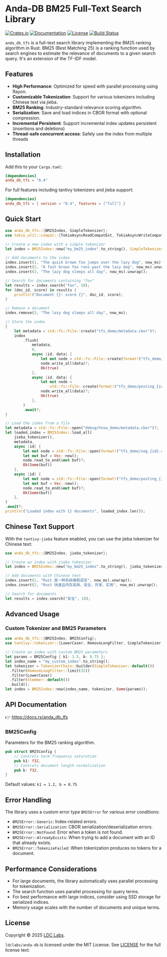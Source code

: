 # Anda-DB BM25 Full-Text Search Library

[![Crates.io](https://img.shields.io/crates/v/anda_db_tfs)](https://crates.io/crates/anda_db_tfs)
[![Documentation](https://docs.rs/anda_db_tfs/badge.svg)](https://docs.rs/anda_db_tfs)
[![License](https://img.shields.io/badge/license-MIT-blue.svg)](LICENSE)
[![Build Status](https://github.com/ldclabs/anda-db/actions/workflows/test.yml/badge.svg)](https://github.com/ldclabs/anda-db/actions)

`anda_db_tfs` is a full-text search library implementing the BM25 ranking algorithm in Rust. BM25 (Best Matching 25) is a ranking function used by search engines to estimate the relevance of documents to a given search query. It's an extension of the TF-IDF model.

## Features

- **High Performance**: Optimized for speed with parallel processing using Rayon.
- **Customizable Tokenization**: Support for various tokenizers including Chinese text via jieba.
- **BM25 Ranking**: Industry-standard relevance scoring algorithm.
- **Serialization**: Save and load indices in CBOR format with optional compression.
- **Incremental Persistent**: Support incremental index updates persistent (insertions and deletions)
- **Thread-safe concurrent access**: Safely use the index from multiple threads

## Installation

Add this to your `Cargo.toml`:

```toml
[dependencies]
anda_db_tfs = "0.4"
```

For full features including tantivy tokenizers and jieba support:

```toml
[dependencies]
anda_db_tfs = { version = "0.4", features = ["full"] }
```

## Quick Start

```rust
use anda_db_tfs::{BM25Index, SimpleTokenizer};
use tokio_util::compat::{TokioAsyncReadCompatExt, TokioAsyncWriteCompatExt};

// Create a new index with a simple tokenizer
let index = BM25Index::new("my_bm25_index".to_string(), SimpleTokenizer::default(), None);

// Add documents to the index
index.insert(1, "The quick brown fox jumps over the lazy dog", now_ms).unwrap();
index.insert(2, "A fast brown fox runs past the lazy dog", now_ms).unwrap();
index.insert(3, "The lazy dog sleeps all day", now_ms).unwrap();

// Search for documents containing "fox"
let results = index.search("fox", 10);
for (doc_id, score) in results {
    println!("Document {}: score {}", doc_id, score);
}

// Remove a document
index.remove(3, "The lazy dog sleeps all day", now_ms);

// Store the index
{
    let metadata = std::fs::File::create("tfs_demo/metadata.cbor")?;
    index
        .flush(
            metadata,
            0,
            async |id, data| {
                let mut node = std::fs::File::create(format!("tfs_demo/seg_{id}.cbor"))?;
                node.write_all(data)?;
                Ok(true)
            },
            async |id, data| {
                let mut node =
                    std::fs::File::create(format!("tfs_demo/posting_{id}.cbor"))?;
                node.write_all(data)?;
                Ok(true)
            },
        )
        .await?;
}

// Load the index from a file
let metadata = std::fs::File::open("debug/hnsw_demo/metadata.cbor")?;
let loaded_index = BM25Index::load_all(
    jieba_tokenizer(),
    metadata,
    async |id| {
        let mut node = std::fs::File::open(format!("tfs_demo/seg_{id}.cbor"))?;
        let mut buf = Vec::new();
        node.read_to_end(&mut buf)?;
        Ok(Some(buf))
    },
    async |id| {
        let mut node = std::fs::File::open(format!("tfs_demo/posting_{id}.cbor"))?;
        let mut buf = Vec::new();
        node.read_to_end(&mut buf)?;
        Ok(Some(buf))
    },
)
.await?;
println!("Loaded index with {} documents", loaded_index.len());
```

## Chinese Text Support

With the `tantivy-jieba` feature enabled, you can use the jieba tokenizer for Chinese text:

```rust
use anda_db_tfs::{BM25Index, jieba_tokenizer};

// Create an index with jieba tokenizer
let index = BM25Index::new("my_bm25_index".to_string(), jieba_tokenizer(), None);

// Add documents with Chinese text
index.insert(1, "Rust 是一种系统编程语言", now_ms).unwrap();
index.insert(2, "Rust 快速且内存高效，安全、并发、实用", now_ms).unwrap();

// Search for documents
let results = index.search("安全", 10);
```

## Advanced Usage

### Custom Tokenizer and BM25 Parameters

```rust
use anda_db_tfs::{BM25Index, BM25Config};
use tantivy::tokenizer::{LowerCaser, RemoveLongFilter, SimpleTokenizer, Stemmer};

// Create an index with custom BM25 parameters
let params = BM25Config { k1: 1.5, b: 0.75 };
let index_name = "my_custom_index".to_string();
let tokenizer = TokenizerChain::builder(SimpleTokenizer::default())
  .filter(RemoveLongFilter::limit(32))
  .filter(LowerCaser)
  .filter(Stemmer::default())
  .build();
let index = BM25Index::new(index_name, tokenizer, Some(params));
```

## API Documentation

👉 https://docs.rs/anda_db_tfs

### BM25Config

Parameters for the BM25 ranking algorithm.

```rust
pub struct BM25Config {
    // Controls term frequency saturation
    pub k1: f32,
    // Controls document length normalization
    pub b: f32,
}
```

Default values: `k1 = 1.2, b = 0.75`

## Error Handling

The library uses a custom error type `BM25Error` for various error conditions:

- `BM25Error::Generic`: Index-related errors.
- `BM25Error::Serialization`: CBOR serialization/deserialization errors.
- `BM25Error::NotFound`: Error when a token is not found.
- `BM25Error::AlreadyExists`: When trying to add a document with an ID that already exists.
- `BM25Error::TokenizeFailed`: When tokenization produces no tokens for a document.

## Performance Considerations

- For large documents, the library automatically uses parallel processing for tokenization.
- The search function uses parallel processing for query terms.
- For best performance with large indices, consider using SSD storage for serialized indices.
- Memory usage scales with the number of documents and unique terms.

## License
Copyright © 2025 [LDC Labs](https://github.com/ldclabs).

`ldclabs/anda-db` is licensed under the MIT License. See [LICENSE](../../LICENSE) for the full license text.